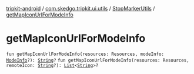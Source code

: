 [tripkit-android](../../index.md) / [com.skedgo.tripkit.ui.utils](../index.md) / [StopMarkerUtils](index.md) / [getMapIconUrlForModeInfo](./get-map-icon-url-for-mode-info.md)

# getMapIconUrlForModeInfo

`fun getMapIconUrlForModeInfo(resources: Resources, modeInfo: `[`ModeInfo`](../../com.skedgo.tripkit.routing/-mode-info/index.md)`?): `[`String`](https://kotlinlang.org/api/latest/jvm/stdlib/kotlin/-string/index.html)`?`
`fun getMapIconUrlForModeInfo(resources: Resources, remoteIcon: `[`String`](https://kotlinlang.org/api/latest/jvm/stdlib/kotlin/-string/index.html)`?): `[`List`](https://kotlinlang.org/api/latest/jvm/stdlib/kotlin.collections/-list/index.html)`<`[`String`](https://kotlinlang.org/api/latest/jvm/stdlib/kotlin/-string/index.html)`>?`